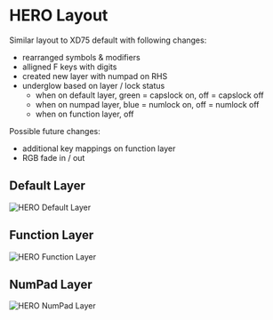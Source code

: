 # HERO Layout

Similar layout to XD75 default with following changes:
* rearranged symbols & modifiers
* alligned F keys with digits
* created new layer with numpad on RHS
* underglow based on layer / lock status
    * when on default layer, green = capslock on, off = capslock off
    * when on numpad layer, blue = numlock on, off = numlock off
    * when on function layer, off

Possible future changes:
* additional key mappings on function layer
* RGB fade in / out

## Default Layer
![HERO Default Layer](https://imgur.com/I9bLG8f.png)

## Function Layer
![HERO Function Layer](https://imgur.com/M4qtTf6.png)

## NumPad Layer
![HERO NumPad Layer](https://imgur.com/LqtgNmO.png)

